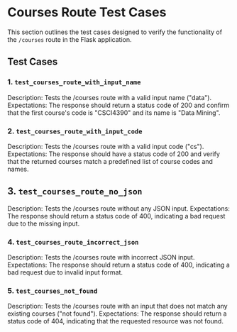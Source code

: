 # Courses Route Test Cases

This section outlines the test cases designed to verify the functionality of the `/courses` route in the Flask application.

## Test Cases

### 1. `test_courses_route_with_input_name`

Description: Tests the /courses route with a valid input name ("data").
Expectations: The response should return a status code of 200 and confirm that the first course's code is "CSCI4390" and its name is "Data Mining".

### 2. `test_courses_route_with_input_code`

Description: Tests the /courses route with a valid input code ("cs").
Expectations: The response should have a status code of 200 and verify that the returned courses match a predefined list of course codes and names.

## 3. `test_courses_route_no_json`
Description: Tests the /courses route without any JSON input.
Expectations: The response should return a status code of 400, indicating a bad request due to the missing input.

### 4. `test_courses_route_incorrect_json`
Description: Tests the /courses route with incorrect JSON input.
Expectations: The response should return a status code of 400, indicating a bad request due to invalid input format.

### 5. `test_courses_not_found`
Description: Tests the /courses route with an input that does not match any existing courses ("not found").
Expectations: The response should return a status code of 404, indicating that the requested resource was not found.